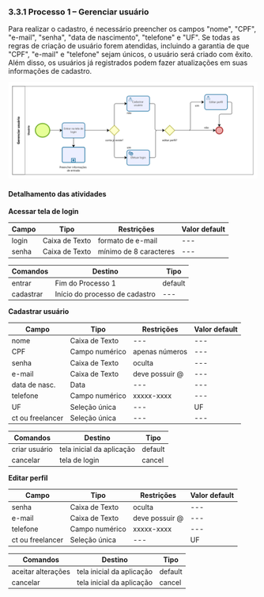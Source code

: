 ### 3.3.1 Processo 1 – Gerenciar usuário

Para realizar o cadastro, é necessário preencher os campos "nome", "CPF", "e-mail", "senha", "data de nascimento", "telefone" e "UF". Se todas as regras de criação de usuário forem atendidas, incluindo a garantia de que "CPF", "e-mail" e "telefone" sejam únicos, o usuário será criado com êxito. Além disso, os usuários já registrados podem fazer atualizações em suas informações de cadastro.

![Exemplo de um Modelo BPMN do PROCESSO 1](../images/processo1.png "Modelo BPMN do Processo 1.")

#### Detalhamento das atividades

**Acessar tela de login**


| **Campo**       | **Tipo**         | **Restrições**          | **Valor default** |
| ---             | ---              | ---                     | ---               |
| login           | Caixa de Texto   | formato de e-mail       | ---               |
| senha           | Caixa de Texto   | mínimo de 8 caracteres  | ---               |

| **Comandos**         |  **Destino**                   | **Tipo**        |
| ---                  | ---                            | ---             |
| entrar               | Fim do Processo 1              | default         |
| cadastrar            | Início do processo de cadastro | ---             |


**Cadastrar usuário**

| **Campo**       | **Tipo**         | **Restrições**          | **Valor default** |
| ---             | ---              | ---                     | ---               |
| nome            | Caixa de Texto   | ---                     | ---               |
| CPF             | Campo numérico   | apenas números          | ---               |
| senha           | Caixa de Texto   | oculta                  | ---               |
| e-mail          | Caixa de Texto   | deve possuir @          | ---               |
| data de nasc.   | Data             | ---                     | ---               |
| telefone        | Campo numérico   | xxxxx-xxxx              | ---               |
| UF              | Seleção única    | ---                     | UF                |
| ct ou freelancer| Seleção única    | ---                     | ---               |

| **Comandos**         |  **Destino**                   | **Tipo**        |
| ---                  | ---                            | ---             |
| criar usuário        | tela inicial da aplicação      | default         |
| cancelar             | tela de login                  | cancel          |


**Editar perfil**

| **Campo**       | **Tipo**         | **Restrições**          | **Valor default** |
| ---             | ---              | ---                     | ---               |
| senha           | Caixa de Texto   | oculta                  | ---               |
| e-mail          | Caixa de Texto   | deve possuir @          | ---               |
| telefone        | Campo numérico   | xxxxx-xxxx              | ---               |
| ct ou freelancer| Seleção única    | ---                     | UF                |

| **Comandos**         |  **Destino**                   | **Tipo**        |
| ---                  | ---                            | ---             |
| aceitar alterações   | tela inicial da aplicação      | default         |
| cancelar             | tela inicial da aplicação      | cancel          |

